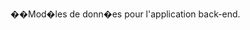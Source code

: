 ��M o d � l e s   d e   d o n n � e s   p o u r   l ' a p p l i c a t i o n   b a c k - e n d . 
 
 
